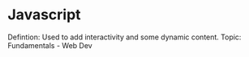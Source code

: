 # Javascript

Defintion: Used to add interactivity and some dynamic content. 
Topic: Fundamentals - Web Dev
